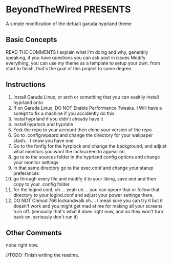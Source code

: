 # BeyondTheWired PRESENTS
A simple modification of the defualt garuda hyprland theme


## Basic Concepts
READ THE COMMENTS
I explain what I'm doing and why, generally speaking, if you have questions you can ask post in issues
Modify everything, you can use my theme as a template to setup your own. from start to finish, that's the goal of this project to some degree. 

## Instructions
1. Install Garuda Linux, or arch or something that you can easitlly install hyprland onto.
2. If on Garuda Linux, DO NOT Enable Performance Tweaks. I Will have a screipt to fix a machine if you accidently do this.
3. Instal hyprland if you didn't already have it
4. Install hyprlock and hypridle
5. Fork the repo to your account then clone your version of the repo
6. Go to .config/wpaprd and change the directory for your wallpaper stash... I know you have one
7. Go to the fonfig for the hyrplock and change the background, and adjust what monitors you want the lockscreen to appear on
8. go to to the sources folder in the hyprland config options and change your monitor settings
9. in that same directory go to the exec.conf and change your starup preferances
10. go through every file and modify it to your liking, save and and then copy to your .config folder.
11. for the logind.conf, uh.... yeah uh.... you can ignore that or follow that directory to your logind.conf and adjust your power settings there,
12. DO NOT Chmod 766 lockandwalk.sh.... I mean sure you can try it but it doesn't work and you might get mad at me for making all your screens turn off. (seriously that's what it does right now, and no they won't turn back on, seriously don't run it)

## Other Comments

none right now. 

//TODO: Finish writing the readme.
